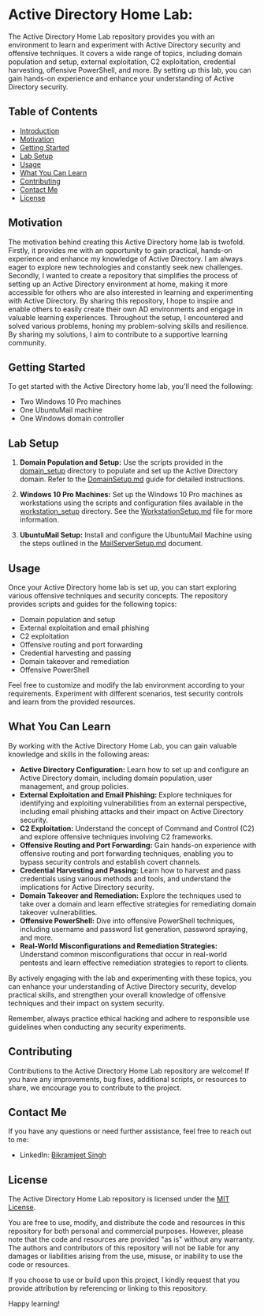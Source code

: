 # Active Directory Home Lab:

The Active Directory Home Lab repository provides you with an environment to learn and experiment with Active Directory security and offensive techniques. It covers a wide range of topics, including domain population and setup, external exploitation, C2 exploitation, credential harvesting, offensive PowerShell, and more. By setting up this lab, you can gain hands-on experience and enhance your understanding of Active Directory security.

## Table of Contents
- [Introduction](#Active-Directory-Home-Lab)
- [Motivation](#motivation)
- [Getting Started](#getting-started)
- [Lab Setup](#lab-setup)
- [Usage](#usage)
- [What You Can Learn](#what-you-can-learn)
- [Contributing](#contributing)
- [Contact Me](#contact-me)
- [License](#license)

## Motivation
The motivation behind creating this Active Directory home lab is twofold. Firstly, it provides me with an opportunity to gain practical, hands-on experience and enhance my knowledge of Active Directory. I am always eager to explore new technologies and constantly seek new challenges. Secondly, I wanted to create a repository that simplifies the process of setting up an Active Directory environment at home, making it more accessible for others who are also interested in learning and experimenting with Active Directory. By sharing this repository, I hope to inspire and enable others to easily create their own AD environments and engage in valuable learning experiences. Throughout the setup, I encountered and solved various problems, honing my problem-solving skills and resilience. By sharing my solutions, I aim to contribute to a supportive learning community.

## Getting Started
To get started with the Active Directory home lab, you'll need the following:
- Two Windows 10 Pro machines
- One UbuntuMail machine
- One Windows domain controller

## Lab Setup
1. **Domain Population and Setup:** Use the scripts provided in the [domain_setup](Lab_Setup) directory to populate and set up the Active Directory domain. Refer to the [DomainSetup.md](Lab_Setup/2.%20Domain%20Setup.md) guide for detailed instructions.

2. **Windows 10 Pro Machines:** Set up the Windows 10 Pro machines as workstations using the scripts and configuration files available in the [workstation_setup]( ./Lab_Setup) directory. See the [WorkstationSetup.md](Lab_Setup/3.%20Workstations%20Setup.md) file for more information.

3. **UbuntuMail Setup:** Install and configure the UbuntuMail Machine using the steps outlined in the [MailServerSetup.md](./Lab_Setup/4.%20Ubantu-Mail.md) document.

## Usage
Once your Active Directory home lab is set up, you can start exploring various offensive techniques and security concepts. The repository provides scripts and guides for the following topics:
- Domain population and setup
- External exploitation and email phishing
- C2 exploitation
- Offensive routing and port forwarding
- Credential harvesting and passing
- Domain takeover and remediation
- Offensive PowerShell

Feel free to customize and modify the lab environment according to your requirements. Experiment with different scenarios, test security controls and learn from the provided resources.

## What You Can Learn
By working with the Active Directory Home Lab, you can gain valuable knowledge and skills in the following areas:

- **Active Directory Configuration:** Learn how to set up and configure an Active Directory domain, including domain population, user management, and group policies.
- **External Exploitation and Email Phishing:** Explore techniques for identifying and exploiting vulnerabilities from an external perspective, including email phishing attacks and their impact on Active Directory security.
- **C2 Exploitation:** Understand the concept of Command and Control (C2) and explore offensive techniques involving C2 frameworks.
- **Offensive Routing and Port Forwarding:** Gain hands-on experience with offensive routing and port forwarding techniques, enabling you to bypass security controls and establish covert channels.
- **Credential Harvesting and Passing:** Learn how to harvest and pass credentials using various methods and tools, and understand the implications for Active Directory security.
- **Domain Takeover and Remediation:** Explore the techniques used to take over a domain and learn effective strategies for remediating domain takeover vulnerabilities.
- **Offensive PowerShell:** Dive into offensive PowerShell techniques, including username and password list generation, password spraying, and more.
- **Real-World Misconfigurations and Remediation Strategies:** Understand common misconfigurations that occur in real-world pentests and learn effective remediation strategies to report to clients.

By actively engaging with the lab and experimenting with these topics, you can enhance your understanding of Active Directory security, develop practical skills, and strengthen your overall knowledge of offensive techniques and their impact on system security.

Remember, always practice ethical hacking and adhere to responsible use guidelines when conducting any security experiments.

## Contributing
Contributions to the Active Directory Home Lab repository are welcome! If you have any improvements, bug fixes, additional scripts, or resources to share, we encourage you to contribute to the project.

## Contact Me

If you have any questions or need further assistance, feel free to reach out to me:

- LinkedIn: [Bikramjeet Singh](https://www.linkedin.com/in/thesinghsec/)

## License
The Active Directory Home Lab repository is licensed under the [MIT License](LICENSE).

You are free to use, modify, and distribute the code and resources in this repository for both personal and commercial purposes. However, please note that the code and resources are provided "as is" without any warranty. The authors and contributors of this repository will not be liable for any damages or liabilities arising from the use, misuse, or inability to use the code or resources.

If you choose to use or build upon this project, I kindly request that you provide attribution by referencing or linking to this repository.


Happy learning!
